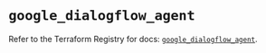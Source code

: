 # `google_dialogflow_agent`

Refer to the Terraform Registry for docs: [`google_dialogflow_agent`](https://registry.terraform.io/providers/hashicorp/google-beta/6.18.0/docs/resources/google_dialogflow_agent).
